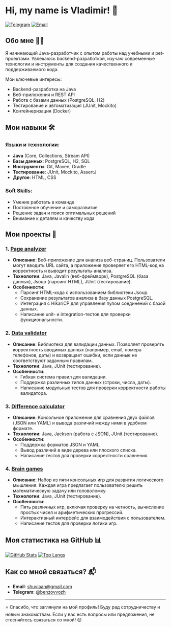 # Hi, my name is Vladimir! 👋

[![Telegram](https://img.shields.io/badge/Telegram-2CA5E0?style=flat&logo=telegram&logoColor=white)](https://t.me/benzovvozh)
[![Email](https://img.shields.io/badge/Email-D14836?style=flat&logo=gmail&logoColor=white)](mailto:shuvlaan@gmail.com)

## Обо мне 👨‍💻

Я начинающий Java-разработчик с опытом работы над учебными и pet-проектами. Увлекаюсь backend-разработкой, изучаю современные технологии и инструменты для создания качественного и поддерживаемого кода.

Мои ключевые интересы:
- Backend-разработка на Java
- Веб-приложения и REST API
- Работа с базами данных (PostgreSQL, H2)
- Тестирование и автоматизация (JUnit, Mockito)
- Контейнеризация (Docker)

## Мои навыки 🛠️

### Языки и технологии:
- **Java** (Core, Collections, Stream API)
- **Базы данных**: PostgreSQL, H2, SQL
- **Инструменты**: Git, Maven, Gradle
- **Тестирование**: JUnit, Mockito, AssertJ
- **Другое**: HTML, CSS

### Soft Skills:
- Умение работать в команде
- Постоянное обучение и саморазвитие
- Решение задач и поиск оптимальных решений
- Внимание к деталям и качеству кода

## Мои проекты 🚀

### 1. [Page analyzer](https://github.com/benzovvozh/java-project-72)
- **Описание**: Веб-приложение для анализа веб-страниц. Пользователи могут вводить URL сайта, а приложение проверяет его HTML-код на корректность и выводит результаты анализа.
- **Технологии**: Java, Javalin (веб-фреймворк), PostgreSQL (база данных), Jsoup (парсинг HTML), JUnit (тестирование).
- **Особенности**:
  - Парсинг HTML-кода с использованием библиотеки Jsoup.
  - Сохранение результатов анализа в базу данных PostgreSQL.
  - Интеграция с HikariCP для управления пулом соединений с базой данных.
  - Написание unit- и integration-тестов для проверки функциональности.

### 2. [Data validator](https://github.com/benzovvozh/Data-validator)
- **Описание**: Библиотека для валидации данных. Позволяет проверять корректность вводимых данных (например, email, номера телефонов, даты) и возвращает ошибки, если данные не соответствуют заданным правилам.
- **Технологии**: Java, JUnit (тестирование).
- **Особенности**:
  - Гибкая система правил для валидации.
  - Поддержка различных типов данных (строки, числа, даты).
  - Написание модульных тестов для проверки корректности работы валидатора.

### 3. [Difference calculator](https://github.com/benzovvozh/Difference-calculator)
- **Описание**: Консольное приложение для сравнения двух файлов (JSON или YAML) и вывода различий между ними в удобном формате.
- **Технологии**: Java, Jackson (работа с JSON), JUnit (тестирование).
- **Особенности**:
  - Поддержка форматов JSON и YAML.
  - Вывод различий в виде дерева или плоского списка.
  - Написание тестов для проверки корректности сравнения.

### 4. [Brain games](https://github.com/benzovvozh/Brain-games)
- **Описание**: Набор из пяти консольных игр для развития логического мышления. Каждая игра предлагает пользователю решить математическую задачу или головоломку.
- **Технологии**: Java, JUnit (тестирование).
- **Особенности**:
  - Пять различных игр, включая проверку на четность, вычисление простых чисел и арифметических прогрессий.
  - Интерактивный интерфейс для взаимодействия с пользователем.
  - Написание тестов для проверки логики игр.

## Моя статистика на GitHub 📊

[![GitHub Stats](https://github-readme-stats.vercel.app/api?username=benzovvozh&show_icons=true&theme=default)](https://github.com/benzovvozh)
[![Top Langs](https://github-readme-stats.vercel.app/api/top-langs/?username=benzovvozh&layout=compact&theme=default)](https://github.com/benzovvozh)

## Как со мной связаться? 📬

- **Email**: [shuvlaan@gmail.com](mailto:shuvlaan@gmail.com)
- **Telegram**: [@benzovvozh](https://t.me/benzovvozh)

---

⭐️ Спасибо, что заглянули на мой профиль! Буду рад сотрудничеству и новым знакомствам. Если у вас есть вопросы или предложения, не стесняйтесь связаться со мной! 😊
